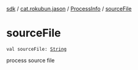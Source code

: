 [sdk](../../index.md) / [cat.rokubun.jason](../index.md) / [ProcessInfo](index.md) / [sourceFile](./source-file.md)

# sourceFile

`val sourceFile: `[`String`](https://kotlinlang.org/api/latest/jvm/stdlib/kotlin/-string/index.html)

process source file

